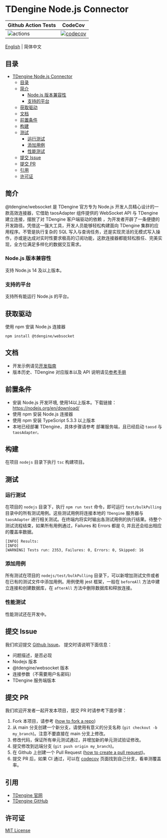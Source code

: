 # TDengine Node.js Connector

| Github Action Tests                                                                  | CodeCov                                                                                                                           |
|--------------------------------------------------------------------------------------|-----------------------------------------------------------------------------------------------------------------------------------|
| ![actions](https://github.com/taosdata/taos-connector-node/actions/workflows/push.yaml/badge.svg) | [![codecov](https://codecov.io/gh/taosdata/taos-connector-node/graph/badge.svg?token=5379a80b-063f-48c2-ab56-09564e7ca777)](https://codecov.io/gh/taosdata/taos-connector-node) |

[English](README.md) | 简体中文

## 目录

- [TDengine Node.js Connector](#tdengine-nodejs-connector)
  - [目录](#目录)
  - [简介](#简介)
    - [Node.js 版本兼容性](#nodejs-版本兼容性)
    - [支持的平台](#支持的平台)
  - [获取驱动](#获取驱动)
  - [文档](#文档)
  - [前置条件](#前置条件)
  - [构建](#构建)
  - [测试](#测试)
    - [运行测试](#运行测试)
    - [添加用例](#添加用例)
    - [性能测试](#性能测试)
  - [提交 Issue](#提交-issue)
  - [提交 PR](#提交-pr)
  - [引用](#引用)
  - [许可证](#许可证)


## 简介

@tdengine/websocket 是 TDengine 官方专为 Node.js 开发人员精心设计的一款高效连接器，它借助 taosAdapter 组件提供的 WebSocket API 与 TDengine 建立连接，摆脱了对 TDengine 客户端驱动的依赖 ，为开发者开辟了一条便捷的开发路径。凭借这一强大工具，开发人员能够轻松构建面向 TDengine 集群的应用程序。不管是执行复杂的 SQL 写入与查询任务，还是实现灵活的无模式写入操作，亦或是达成对实时性要求极高的订阅功能，这款连接器都能轻松胜任、完美实现，全方位满足多样化的数据交互需求。

### Node.js 版本兼容性

支持 Node.js 14 及以上版本。

### 支持的平台

支持所有能运行 Node.js 的平台。

## 获取驱动

使用 npm 安装 Node.js 连接器

```shell
npm install @tdengine/websocket
```

## 文档

- 开发示例请见[开发指南](https://docs.taosdata.com/develop/)
- 版本历史、TDengine 对应版本以及 API 说明请见[参考手册](https://docs.taosdata.com/reference/connector/node/)

## 前置条件

- 安装 Node.js 开发环境, 使用14以上版本。下载链接： https://nodejs.org/en/download/
- 使用 npm 安装 Node.js 连接器
- 使用 npm 安装 TypeScript 5.3.3 以上版本
- 本地已经部署 TDengine，具体步骤请参考 部署服务端，且已经启动 `taosd` 与 `taosAdapter。`

## 构建

在项目 `nodejs` 目录下执行 `tsc` 构建项目。

## 测试

### 运行测试

在项目的 `nodejs` 目录下，执行 `npm run test` 命令，即可运行 `test/bulkPulling` 目录中的所有测试用例。这些测试用例将连接本地的 `TDengine` 服务器与 `taosAdapter` 进行相关测试。在终端内将实时输出各测试用例的执行结果。待整个测试流程结束，如果所有用例通过，Failures 和 Errors 都是 0, 并且还会给出相应的覆盖率数据。

```text
[INFO] Results:
[INFO] 
[WARNING] Tests run: 2353, Failures: 0, Errors: 0, Skipped: 16
```

### 添加用例

所有测试在项目的 `nodejs/test/bulkPulling` 目录下，可以新增加测试文件或者在已有的测试文件中添加用例。用例使用 jest 框架，一般在 `beforeAll` 方法中建立连接和创建数据库，在 `afterAll` 方法中删除数据库和释放连接。

### 性能测试

性能测试还在开发中。

## 提交 Issue

我们欢迎提交 [Github Issue](https://github.com/taosdata/taos-connector-node/issues/new?template=Blank+issue)。 提交时请说明下面信息：

- 问题描述，是否必现
- Nodejs 版本
- @tdengine/websocket 版本
- 连接参数（不需要用户名密码）
- TDengine 服务端版本

## 提交 PR
我们欢迎开发者一起开发本项目，提交 PR 时请参考下面步骤：
1. Fork 本项目，请参考 ([how to fork a repo](https://docs.github.com/en/get-started/quickstart/fork-a-repo))
2. 从 main 分支创建一个新分支，请使用有意义的分支名称 (`git checkout -b my_branch`)。注意不要直接在 main 分支上修改。
3. 修改代码，保证所有单元测试通过，并增加新的单元测试验证修改。
4. 提交修改到远端分支 (`git push origin my_branch`)。
5. 在 Github 上创建一个 Pull Request ([how to create a pull request](https://docs.github.com/en/pull-requests/collaborating-with-pull-requests/proposing-changes-to-your-work-with-pull-requests/creating-a-pull-request))。
6. 提交 PR 后，如果 CI 通过，可以在 [codecov](https://app.codecov.io/gh/taosdata/taos-connector-node/) 页面找到自己分支，看单测覆盖率。

## 引用

- [TDengine 官网](https://www.taosdata.com/)
- [TDengine GitHub](https://github.com/taosdata/TDengine)

## 许可证

[MIT License](./LICENSE)
